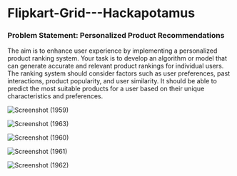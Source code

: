# Flipkart-Grid---Hackapotamus

### Problem Statement: Personalized Product Recommendations

The aim is to enhance user experience by implementing a personalized product ranking system.
Your task is to develop an algorithm or model that can generate accurate and relevant product
rankings for individual users. The ranking system should consider factors such as user
preferences, past interactions, product popularity, and user similarity. It should be able to predict
the most suitable products for a user based on their unique characteristics and preferences.

![Screenshot (1959)](https://github.com/kavyaaa-1/Flipkart-Grid---Hackapotamus/assets/71927950/2bb4b5b5-c4a2-4f5e-80ed-c30a66f32bf6)

![Screenshot (1963)](https://github.com/kavyaaa-1/Flipkart-Grid---Hackapotamus/assets/71927950/415fb089-8a3e-454c-a9a4-25bec1f0dec3)

![Screenshot (1960)](https://github.com/kavyaaa-1/Flipkart-Grid---Hackapotamus/assets/71927950/23ebe778-a041-47b5-9e4c-47a9db51f887)

![Screenshot (1961)](https://github.com/kavyaaa-1/Flipkart-Grid---Hackapotamus/assets/71927950/21d114e7-bb26-47d6-98b2-8a3826a8f011)

![Screenshot (1962)](https://github.com/kavyaaa-1/Flipkart-Grid---Hackapotamus/assets/71927950/2113a8ee-1811-48fb-832e-50d39e1a4853)
